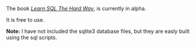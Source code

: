 The book [*Learn SQL The Hard Way*](http://sql.learncodethehardway.org/), is currently in alpha.

It is free to use.

**Note:** I have not included the sqlite3 database files, but they are easly built using the sql scripts.
